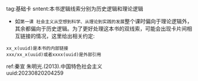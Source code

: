 tag:基础卡
sntent:本书逻辑线索分别为历史逻辑和理论逻辑
* 如`第一课 社会主义从空想到科学、从理论到实践的发展`整个课时偏向于理论逻辑外，其余都偏向于历史逻辑。为了更好处理这本书的双线索，可能会出现卡片间相互链接的情况，这里给出相关约定:
```
xx_x(uuid)是本书的内部链接
xxx/xx_x(uuid)或者xxxx(uuid)是外部引用
```
ref:秦宣 朱明光.(2013).中国特色社会主义  
uuid:20230820204259